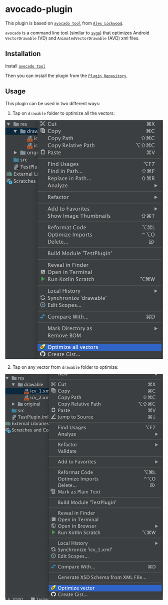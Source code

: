 # avocado-plugin

 This plugin is based on [`avocado tool`][avocado tool] from [`Alex Lockwood`][Alex Lockwood].
      
`avocado` is a command line tool (similar to [`svgo`][svgo]) that optimizes Android
`VectorDrawable` (VD) and `AnimatedVectorDrawable` (AVD) xml files.

## Installation
Install [`avocado tool`][avocado tool] 

Then you can install the plugin from the [`Plugin Repository`][Plugin Repository].

## Usage
This plugin can be used in two different ways:

1. Tap on `drawable` folder to optimize all the vectors:

![All vectors](images/Optimize_all_vectors.png)

2. Tap on any vector from `drawable` folder to optimize:

![One vector](images/Optimize_one_vector.png)


[avocado tool]: https://github.com/alexjlockwood/avocado
[Alex Lockwood]: https://github.com/alexjlockwood
[svgo]: https://github.com/svg/svgo
[Plugin Repository]: https://plugins.jetbrains.com/plugin/12092-vector-drawable-optimization-tool
